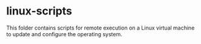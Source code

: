 # linux-scripts

This folder contains scripts for remote execution on a Linux virtual machine
to update and configure the operating system.
